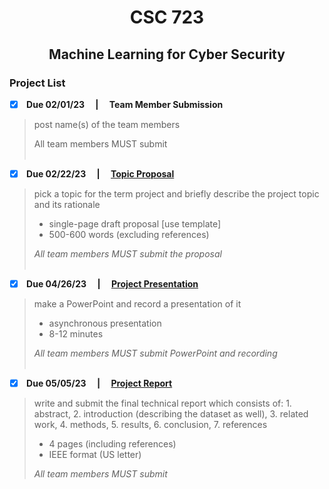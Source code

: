 <h1 align="center">CSC 723</h1>
<h2 align="center">Machine Learning for Cyber Security</h2>

<h3> Project List </h3>

- [X] <b> Due 02/01/23 &emsp;|&emsp; Team Member Submission </b>

> post name(s) of the team members
>
> All team members MUST submit
<br><br>

- [X] <b> Due 02/22/23 &emsp;|&emsp; [Topic Proposal](https://github.com/KieraConway/CSC723/tree/main/Topic%20Proposal)<br> </b>

> pick a topic for the term project and briefly describe the project 
> topic and its rationale
> 
> - single-page draft proposal [use template]
> - 500-600 words (excluding references) 
> 
> *All team members MUST submit the proposal*
<br><br>


- [X] <b> Due 04/26/23 &emsp;|&emsp; [Project Presentation](https://github.com/KieraConway/CSC723/tree/main/Project%20Presentation)<br> </b>

> make a PowerPoint and record a presentation of it
> 
> - asynchronous presentation
> - 8-12 minutes
> 
> *All team members MUST submit PowerPoint and recording*
<br><br>


- [X] <b> Due 05/05/23 &emsp;|&emsp; [Project Report](https://github.com/KieraConway/CSC723/tree/main/Project%20Report)<br> </b>

> write and submit the final technical report which consists of: 
>      1.  abstract, 
>      2.  introduction (describing the dataset as well), 
>      3.  related work, 
>      4.  methods, 
>      5.  results, 
>      6.  conclusion, 
>      7.  references
> 
> - 4 pages (including references)
> - IEEE format (US letter)
> 
> *All team members MUST submit*
